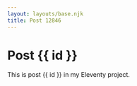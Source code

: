 ```yaml
---
layout: layouts/base.njk
title: Post 12846
---
```


# Post {{ id }}

This is post {{ id }} in my Eleventy project.
